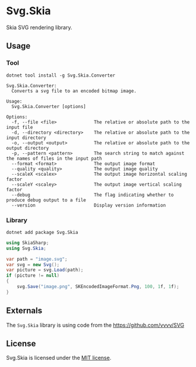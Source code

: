 # Svg.Skia

Skia SVG rendering library.

## Usage

### Tool

```
dotnet tool install -g Svg.Skia.Converter
```

```
Svg.Skia.Converter:
  Converts a svg file to an encoded bitmap image.

Usage:
  Svg.Skia.Converter [options]

Options:
  -f, --file <file>              The relative or absolute path to the input file
  -d, --directory <directory>    The relative or absolute path to the input directory
  -o, --output <output>          The relative or absolute path to the output directory
  -p, --pattern <pattern>        The search string to match against the names of files in the input path
  --format <format>              The output image format
  --quality <quality>            The output image quality
  --scaleX <scalex>              The output image horizontal scaling factor
  --scaleY <scaley>              The output image vertical scaling factor
  --debug                        The flag indicating whether to produce debug output to a file
  --version                      Display version information
```

### Library

```
dotnet add package Svg.Skia
```

```C#
using SkiaSharp;
using Svg.Skia;
```
```C#
var path = "image.svg";
var svg = new Svg();
var picture = svg.Load(path);
if (picture != null)
{
    svg.Save("image.png", SKEncodedImageFormat.Png, 100, 1f, 1f);
}
```

## Externals

The `Svg.Skia` library is using code from the https://github.com/vvvv/SVG

## License

Svg.Skia is licensed under the [MIT license](LICENSE.TXT).

